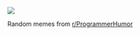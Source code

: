 ![](https://preview.redd.it/io47lw9695sf1.png?width=640&crop=smart&auto=webp&s=35e915289d26d6acc8f053a92409712726af4853)

 Random memes from [r/ProgrammerHumor](https://www.reddit.com/r/ProgrammerHumor/)
